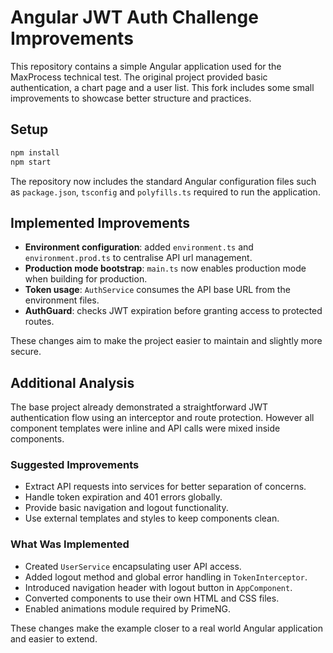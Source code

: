 # Angular JWT Auth Challenge Improvements

This repository contains a simple Angular application used for the MaxProcess technical test. The original project provided basic authentication, a chart page and a user list. This fork includes some small improvements to showcase better structure and practices.

## Setup

```bash
npm install
npm start
```
The repository now includes the standard Angular configuration files such as `package.json`, `tsconfig` and `polyfills.ts` required to run the application.

## Implemented Improvements

- **Environment configuration**: added `environment.ts` and `environment.prod.ts` to centralise API url management.
- **Production mode bootstrap**: `main.ts` now enables production mode when building for production.
- **Token usage**: `AuthService` consumes the API base URL from the environment files.
- **AuthGuard**: checks JWT expiration before granting access to protected routes.

These changes aim to make the project easier to maintain and slightly more secure.

## Additional Analysis

The base project already demonstrated a straightforward JWT authentication flow using an interceptor and route protection. However all component templates were inline and API calls were mixed inside components.

### Suggested Improvements
- Extract API requests into services for better separation of concerns.
- Handle token expiration and 401 errors globally.
- Provide basic navigation and logout functionality.
- Use external templates and styles to keep components clean.

### What Was Implemented
- Created `UserService` encapsulating user API access.
- Added logout method and global error handling in `TokenInterceptor`.
- Introduced navigation header with logout button in `AppComponent`.
- Converted components to use their own HTML and CSS files.
- Enabled animations module required by PrimeNG.

These changes make the example closer to a real world Angular application and easier to extend.
